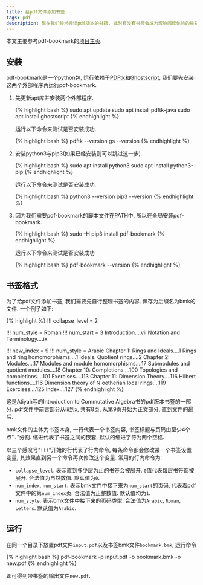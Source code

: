 ```yaml
---
title: 给pdf文件添加书签
tags: pdf
description: 现在我们经常阅读pdf版本的书籍, 此时有没有书签会成为影响阅读体验的重要因素. 本文中我们将介绍如何使用pdf-bookmark为pdf添加书签, 并在wsl2的Ubuntu 20.04 LTS环境中进行测试.
---
```


本文主要参考pdf-bookmark的[项目主页](https://github.com/xianghuzhao/pdf-bookmark).

## 安装

pdf-bookmark是一个python包, 运行依赖于[PDFtk](https://www.pdflabs.com/tools/pdftk-server/)和[Ghostscript](https://www.ghostscript.com/), 我们要先安装这两个外部程序再运行pdf-bookmark.

1. 先更新apt库并安装两个外部程序.

   {% highlight bash %}
   sudo apt update
   sudo apt install pdftk-java
   sudo apt install ghostscript
   {% endhighlight %}

   运行以下命令来测试是否安装成功.

   {% highlight bash %}
   pdftk --version
   gs --version
   {% endhighlight %}

2. 安装python3与pip3(如果已经安装则可以跳过这一步).

   {% highlight bash %}
   sudo apt install python3
   sudo apt install python3-pip
   {% endhighlight %}

   运行以下命令来测试是否安装成功.

   {% highlight bash %}
   python3 --version
   pip3 --version
   {% endhighlight %}

3. 因为我们需要pdf-bookmark的脚本文件在PATH中, 所以在全局安装pdf-bookmark.

   {% highlight bash %}
   sudo -H pip3 install pdf-bookmark
   {% endhighlight %}

   运行以下命令来测试是否安装成功

   {% highlight bash %}
   pdf-bookmark --version
   {% endhighlight %}

## 书签格式

为了给pdf文件添加书签, 我们需要先自行整理书签的内容, 保存为后缀名为bmk的文件. 一个例子如下:

{% highlight %}
!!! collapse_level = 2

!!! num_style = Roman
!!! num_start = 3
Introduction....vii
Notation and Terminology....ix

!!! new_index = 9
!!! num_style = Arabic
Chapter 1: Rings and Ideals....1
  Rings and ring homomorphisms....1
  Ideals. Quotient rings....2
Chapter 2: Modules....17
  Modules and module homomorphisms....17
  Submodules and quotient modules....18
Chapter 10: Completions....100
  Topologies and completions....101
  Exercises....113
Chapter 11: Dimension Theory....116
  Hilbert functions....116
  Dimension theory of N oetherian local rings....119
  Exercises....125
Index....127
{% endhighlight %}

这是Atiyah写的Introduction to Commutative Algebra书的pdf版本书签的一部分. pdf文件中前言部分从iii到x, 共有8页, 从第9页开始为正文部分, 直到文件的最后.

bmk文件的主体为书签本身, 一行代表一个书签内容, 书签标题与页码由至少4个点"`.`"分割. 缩进代表了书签之间的嵌套, 默认的缩进字符为两个空格.

以三个感叹号"`!!!`"开始的行代表了行内命令, 每条命令都会修改某一个书签设置变量, 其效果直到另一个命令再次修改这个变量. 常用的行内命令为:

- `collapse_level`. 表示直到多少层为止的书签会被展开. `0`值代表每层书签都被展开. 合法值为自然数值. 默认值为`0`.
- `num_index`, `num_start`. 表示bmk文件中接下来为`num_start`的页码, 代表着pdf文件中的第`num_index`页. 合法值为正整数值. 默认值均为`1`.
- `num_style`. 表示bmk文件中接下来的页码类型. 合法值为`Arabic`, `Roman`, `Letters`. 默认值为`Arabic`.

## 运行

在同一个目录下放置pdf文件`input.pdf`以及书签bmk文件`bookmark.bmk`, 运行命令

{% highlight bash %}
pdf-bookmark -p input.pdf -b bookmark.bmk -o new.pdf
{% endhighlight %}

即可得到带书签的输出文件`new.pdf`.
